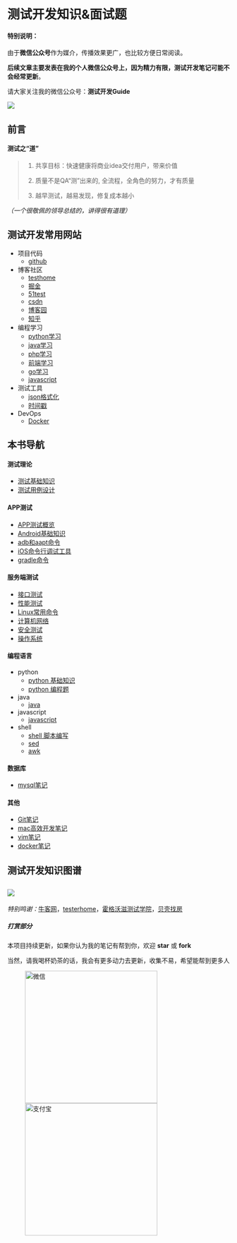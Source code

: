 # 测试开发知识&面试题 

#### 特别说明：

由于**微信公众号**作为媒介，传播效果更广，也比较方便日常阅读。

**后续文章主要发表在我的个人微信公众号上，因为精力有限，测试开发笔记可能不会经常更新**。

请大家关注我的微信公众号：**测试开发Guide**

![](assets/index/wxgzh.jpeg)

## 前言

#### 测试之“道”

> 1. 共享目标：快速健康将商业idea交付用户，带来价值
> 2. 质量不是QA“测”出来的, 全流程，全角色的努力，才有质量
>
> 3. 越早测试，越易发现，修复成本越小

*（一个很敬佩的领导总结的，讲得很有道理）*

## 测试开发常用网站

* 项目代码
  * [github](https://github.com/) 
* 博客社区
  * [testhome](https://testerhome.com/)
  * [掘金](https://juejin.im/timeline)
  * [51test](http://www.51testing.com/html/index.html)
  * [csdn](https://www.csdn.net/)
  * [博客园](https://www.cnblogs.com/)
  * [知乎](https://www.zhihu.com/)
* 编程学习
  * [python学习](https://www.liaoxuefeng.com/wiki/1016959663602400)
  * [java学习](http://www.how2j.cn)
  * [php学习](https://www.php.cn/course/25.html)
  * [前端学习](http://www.w3school.com.cn/)
  * [go学习](https://www.zybuluo.com/octopus/note/1212993)
  * [javascript](http://javascript.ruanyifeng.com/)
* 测试工具
  * [json格式化](http://www.bejson.com/)
  * [时间戳](https://tool.chinaz.com/Tools/unixtime.aspx)
* DevOps
  * [Docker](https://www.docker.com/)

## 本书导航

#### 测试理论

- [测试基础知识](/page/testing_theory/basics.md)
- [测试用例设计](/Page/testing_theory/testcases.md)

#### APP测试

- [APP测试概览](/page/app_testing/basics.md)
- [Android基础知识](/page/app_testing/android.md)
- [adb和aapt命令](/page/app_testing/adb.md)
- [iOS命令行调试工具](/page/app_testing/libimobiledevice.md)
- [gradle命令](/page/app_testing/gradle.md)

#### 服务端测试

- [接口测试]()
- [性能测试]()
- [Linux常用命令]()
- [计算机网络]()
- [安全测试]()
- [操作系统]()

#### 编程语言

- python
  - [python 基础知识](/page/programing_language/python/python.md)
  - [python 编程题](/page/programing_language/python/python_interview.md)
- java
  - [java](/page/programing_language/java/java.md)
- javascript
  - [javascript](/page/programing_language/javascript/javascript.md)
- shell
  - [shell 脚本编写](/page/programing_language/shell/shell.md)
  - [sed](/page/programing_language/shell/sed.md)
  - [awk](/page/programing_language/shell/awk.md)

#### 数据库

- [mysql笔记](/page/database/mysql.md)

#### 其他

- [Git笔记](/page/other/use_git.md)
- [mac高效开发笔记](/page/other/use_mac.md)
- [vim笔记](/page/other/use_vim.md)
- [docker笔记](/page/other/use_docker.md)

## 测试开发知识图谱
## ![](http://ww1.sinaimg.cn/large/69b577d4gy1g5rdqccr6lj20zk1eaal0.jpg)

*特别鸣谢：*[牛客网](https://www.nowcoder.com/2912526)，[testerhome](https://testerhome.com/)，[霍格沃滋测试学院](https://mp.weixin.qq.com/profile?src=3&timestamp=1563593478&ver=1&signature=LrhE2asUmnKat3Og1y2C9Lc71mkjJl5hxXORcTIIE8X*z0iNHMZTIudweohTYgXY9s7Lj5USywyRf8YstgyPZw==)，[贝壳找房](https://bj.ke.com/)



##### 打赏部分

本项目持续更新，如果你认为我的笔记有帮到你，欢迎 **star** 或 **fork**

当然，请我喝杯奶茶的话，我会有更多动力去更新，收集不易，希望能帮到更多人

<figure class="half">
    <img src="http://ww1.sinaimg.cn/mw690/69b577d4gy1g5sowlfe3qj20w00w0ju5.jpg" title="微信" width="300">
    <img src="http://ww1.sinaimg.cn/mw690/69b577d4gy1g5sovlioi3j20go0p0go8.jpg" title="支付宝" width="300">
</figure>